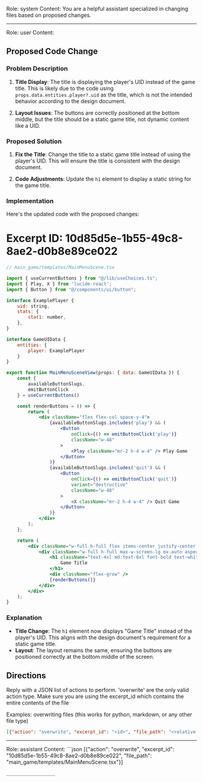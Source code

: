 Role: system
Content: You are a helpful assistant specialized in changing files based on proposed changes.
__________________
Role: user
Content: 
## Proposed Code Change
### Problem Description

1. **Title Display**: The title is displaying the player's UID instead of the game title. This is likely due to the code using `props.data.entities.player?.uid` as the title, which is not the intended behavior according to the design document.

2. **Layout Issues**: The buttons are correctly positioned at the bottom middle, but the title should be a static game title, not dynamic content like a UID.

### Proposed Solution

1. **Fix the Title**: Change the title to a static game title instead of using the player's UID. This will ensure the title is consistent with the design document.

2. **Code Adjustments**: Update the `h1` element to display a static string for the game title.

### Implementation

Here's the updated code with the proposed changes:

# Excerpt ID: 10d85d5e-1b55-49c8-8ae2-d0b8e89ce022
```jsx
// main_game/templates/MainMenuScene.tsx

import { useCurrentButtons } from "@/lib/useChoices.ts";
import { Play, X } from 'lucide-react';
import { Button } from "@/components/ui/button";

interface ExamplePlayer {
    uid: string,
    stats: {
        stat1: number,
    },
}

interface GameUIData {
    entities: {
        player: ExamplePlayer
    }
}

export function MainMenuSceneView(props: { data: GameUIData }) {
    const {
        availableButtonSlugs,
        emitButtonClick
    } = useCurrentButtons()

    const renderButtons = () => {
        return (
            <div className="flex flex-col space-y-4">
                {availableButtonSlugs.includes('play') && (
                    <Button
                        onClick={() => emitButtonClick('play')}
                        className="w-48"
                    >
                        <Play className="mr-2 h-4 w-4" /> Play Game
                    </Button>
                )}
                {availableButtonSlugs.includes('quit') && (
                    <Button
                        onClick={() => emitButtonClick('quit')}
                        variant="destructive"
                        className="w-48"
                    >
                        <X className="mr-2 h-4 w-4" /> Quit Game
                    </Button>
                )}
            </div>
        );
    };

    return (
        <div className="w-full h-full flex items-center justify-center bg-gray-900">
            <div className="w-full h-full max-w-screen-lg mx-auto aspect-video bg-gradient-to-b from-blue-900 to-blue-700 flex flex-col items-center justify-between p-8">
                <h1 className="text-4xl md:text-6xl font-bold text-white mt-16">
                    Game Title
                </h1>
                <div className="flex-grow" />
                {renderButtons()}
            </div>
        </div>
    );
}
```

### Explanation

- **Title Change**: The `h1` element now displays "Game Title" instead of the player's UID. This aligns with the design document's requirement for a static game title.
- **Layout**: The layout remains the same, ensuring the buttons are positioned correctly at the bottom middle of the screen.

## Directions
Reply with a JSON list of actions to perform. 'overwrite' are the only valid action type. 
Make sure you are using the excerpt_id which contains the entire contents of the file

Examples:
overwriting files (this works for python, markdown, or any other file type)
```json output_example1
[{"action": "overwrite", "excerpt_id": "<id>", "file_path": "<relative file path>"}]
```

__________________
Role: assistant
Content: ```json
[{"action": "overwrite", "excerpt_id": "10d85d5e-1b55-49c8-8ae2-d0b8e89ce022", "file_path": "main_game/templates/MainMenuScene.tsx"}]
```
__________________
